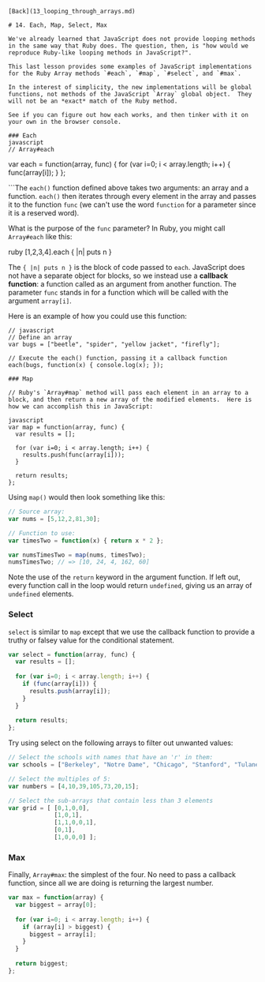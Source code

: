 ```
[Back](13_looping_through_arrays.md)

# 14. Each, Map, Select, Max

We've already learned that JavaScript does not provide looping methods in the same way that Ruby does. The question, then, is "how would we reproduce Ruby-like looping methods in JavaScript?".

This last lesson provides some examples of JavaScript implementations for the Ruby Array methods `#each`, `#map`, `#select`, and `#max`.  

In the interest of simplicity, the new implementations will be global functions, not methods of the JavaScript `Array` global object.  They will not be an *exact* match of the Ruby method. 

See if you can figure out how each works, and then tinker with it on your own in the browser console.

### Each
javascript
// Array#each
```
var each = function(array, func) {
  for (var i=0; i < array.length; i++) {
    func(array[i]);
  }
};



```The `each()` function defined above takes two arguments: an array and a function.  `each()` then iterates through every element in the array and passes it to the function `func` (we can't use the word `function` for a parameter since it is a reserved word).

What is the purpose of the `func` parameter?  In Ruby, you might call `Array#each` like this:

ruby
[1,2,3,4].each { |n| puts n }

The `{ |n| puts n }` is the block of code passed to `each`.  JavaScript does not have a separate object for blocks, so we instead use a **callback function**: a function called as an argument from another function.  The parameter `func` stands in for a function which will be called with the argument `array[i]`.  

Here is an example of how you could use this function:
```
// javascript
// Define an array
var bugs = ["beetle", "spider", "yellow jacket", "firefly"];

// Execute the each() function, passing it a callback function
each(bugs, function(x) { console.log(x); });

### Map

// Ruby's `Array#map` method will pass each element in an array to a block, and then return a new array of the modified elements.  Here is how we can accomplish this in JavaScript:

javascript
var map = function(array, func) {
  var results = [];
  
  for (var i=0; i < array.length; i++) {
    results.push(func(array[i]));
  }
  
  return results;
};
```

Using `map()` would then look something like this:

```javascript
// Source array:
var nums = [5,12,2,81,30];

// Function to use:
var timesTwo = function(x) { return x * 2 };

var numsTimesTwo = map(nums, timesTwo);
numsTimesTwo; // => [10, 24, 4, 162, 60]
```

Note the use of the `return` keyword in the argument function.  If left out, every function call in the loop would  return `undefined`, giving us an array of `undefined` elements.

### Select

`select` is similar to `map` except that we use the callback function to provide a truthy or falsey value for the conditional statement.

```javascript
var select = function(array, func) {
  var results = [];
  
  for (var i=0; i < array.length; i++) {
    if (func(array[i])) {
      results.push(array[i]);
    }
  }
  
  return results;
};
```

Try using select on the following arrays to filter out unwanted values:

```javascript
// Select the schools with names that have an 'r' in them:
var schools = ["Berkeley", "Notre Dame", "Chicago", "Stanford", "Tulane"];

// Select the multiples of 5:
var numbers = [4,10,39,105,73,20,15];

// Select the sub-arrays that contain less than 3 elements
var grid = [ [0,1,0,0],
             [1,0,1],
             [1,1,0,0,1],
             [0,1],
             [1,0,0,0] ];
```
### Max

Finally, `Array#max`: the simplest of the four.  No need to pass a callback function, since all we are doing is returning the largest number.

```javascript
var max = function(array) {
  var biggest = array[0];
  
  for (var i=0; i < array.length; i++) {
    if (array[i] > biggest) {
      biggest = array[i];
    }
  }
  
  return biggest;
};
```